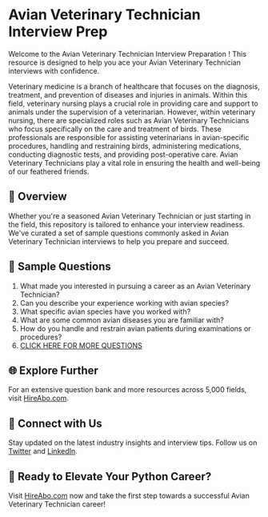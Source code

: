 # Avian Veterinary Technician Interview Prep

Welcome to the Avian Veterinary Technician Interview Preparation ! This resource is designed to help you ace your Avian Veterinary Technician interviews with confidence.

Veterinary medicine is a branch of healthcare that focuses on the diagnosis, treatment, and prevention of diseases and injuries in animals. Within this field, veterinary nursing plays a crucial role in providing care and support to animals under the supervision of a veterinarian. However, within veterinary nursing, there are specialized roles such as Avian Veterinary Technicians who focus specifically on the care and treatment of birds. These professionals are responsible for assisting veterinarians in avian-specific procedures, handling and restraining birds, administering medications, conducting diagnostic tests, and providing post-operative care. Avian Veterinary Technicians play a vital role in ensuring the health and well-being of our feathered friends.

## 🚀 Overview

Whether you're a seasoned Avian Veterinary Technician or just starting in the field, this repository is tailored to enhance your interview readiness. We've curated a set of sample questions commonly asked in Avian Veterinary Technician interviews to help you prepare and succeed.

## 📝 Sample Questions

1. What made you interested in pursuing a career as an Avian Veterinary Technician?
2. Can you describe your experience working with avian species?
3. What specific avian species have you worked with?
4. What are some common avian diseases you are familiar with?
5. How do you handle and restrain avian patients during examinations or procedures?
6. [CLICK HERE FOR MORE QUESTIONS](https://hireabo.com/job/24_1_12/Avian%20Veterinary%20Technician)

## 🌐 Explore Further

For an extensive question bank and more resources across 5,000 fields, visit [HireAbo.com](https://www.hireabo.com).

## 📱 Connect with Us

Stay updated on the latest industry insights and interview tips. Follow us on [Twitter](https://twitter.com/hireabo) and [LinkedIn](https://www.linkedin.com/in/hire-abo-3609972a8/).

## 🚀 Ready to Elevate Your Python Career?

Visit [HireAbo.com](https://www.hireabo.com) now and take the first step towards a successful Avian Veterinary Technician career!